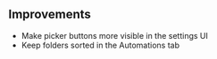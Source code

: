## Improvements

- Make picker buttons more visible in the settings UI
- Keep folders sorted in the Automations tab
